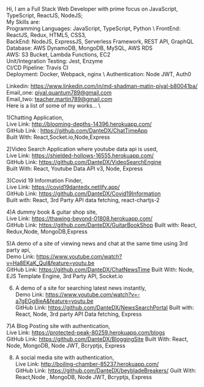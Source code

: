 Hi, I am a Full Stack Web Developer with prime focus on JavaScript, TypeScript, ReactJS, NodeJS; \
My Skills are: \
Programming Languages: JavaScript, TypeScript, Python \ 
FrontEnd: ReactJS, Redux, HTML5, CSS3, \
BackEnd: NodeJS, ExpressJS, Serverless Framework, REST API, GraphQL \
Database: AWS DynamoDB, MongoDB, MySQL, AWS RDS \
AWS: S3 Bucket, Lambda Functions, EC2 \
Unit/Integration Testing: Jest, Enzyme \
CI/CD Pipeline: Travis CI  \
Deployment: Docker, Webpack, nginx  \ 
Authentication: Node JWT, Auth0


Linkedin: https://www.linkedin.com/in/md-shadman-matin-piyal-b80041ba/ \
Email_one: piyal.quantum789@gmail.com \
Email_two: teacher.martin789@gmail.com \
Here is a list of some of my works... \

1)Chatting Application, \
Live Link: http://blooming-depths-14396.herokuapp.com/ \
GitHub Link : https://github.com/DanteDX/ChatTimeApp \
Built With: React,Socket.io,Node,Express

2)Video Search Application where youtube data api is used,\
Live Link: https://shielded-hollows-16555.herokuapp.com/ \
GitHub Link: https://github.com/DanteDX/VideoSearchEngine \
Built With: React, Youtube Data API v3, Node, Express

3)Covid 19 Information Finder,\
Live Link: https://covid19dantedx.netlify.app/ \
GitHub Link: https://github.com/DanteDX/Covid19Information \
Built with: React, 3rd Party API data fetching, react-chartjs-2

4)A dummy book & guitar shop site,\
Live Link: https://thawing-beyond-01808.herokuapp.com/ \
GitHub Link: https://github.com/DanteDX/GuitarBookShop
Built with: React, Redux,Node, MongoDB,Express

5)A demo of a site of viewing news and chat at the same time using 3rd party api,\
Demo Link: https://www.youtube.com/watch?v=Ha8EKaK_QuI&feature=youtu.be \
GitHub Link: https://github.com/DanteDX/ChatNewsTime
Built With: Node, EJS Template Engine, 3rd Party API, Socket.io

6) A demo of a site for searching latest news instantly,\
Demo Link: https://www.youtube.com/watch?v=-a7gEGg8ieA&feature=youtu.be \
GitHub Link: https://github.com/DanteDX/NewsSearchPortal
Built with: React, Node, 3rd party API Data fetching, Express

7)A Blog Posting site with authentication, \
Live Link: https://protected-peak-80259.herokuapp.com/blogs \
GitHub Link: https://github.com/DanteDX/BloggingSite
Built With: React, Node, MongoDB, Node JWT, Bcryptjs, Express

8) A social media site with authentication, \
Live Link: http://boiling-chamber-85237.herokuapp.com/ \
GitHub Link: https://github.com/DanteDX/beybladeBreakers/ 
Guilt With: React,Node , MongoDB, Node JWT, Bcryptjs, Express



